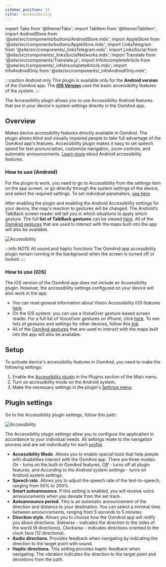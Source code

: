 ```yaml
---
sidebar_position: 12
title:  Accessibility
---
```


import Tabs from '@theme/Tabs';
import TabItem from '@theme/TabItem';
import AndroidStore from '@site/src/components/buttons/AndroidStore.mdx';
import AppleStore from '@site/src/components/buttons/AppleStore.mdx';
import LinksTelegram from '@site/src/components/_linksTelegram.mdx';
import LinksSocial from '@site/src/components/_linksSocialNetworks.mdx';
import Translate from '@site/src/components/Translate.js';
import InfoIncompleteArticle from '@site/src/components/_infoIncompleteArticle.mdx';
import InfoAndroidOnly from '@site/src/components/_infoAndroidOnly.mdx';


:::caution Android only
This plugin is available only for the **Android version** of the OsmAnd app. The **[iOS Version](#how-to-use-ios)** uses the basic accessibility features of the system.
:::


The Accessibility plugin allows you to use Accessibility Android features that are in your device's system settings directly in the OsmAnd app.  


## Overview  

Makes device accessibility features directly available in OsmAnd. The plugin allows blind and visually impaired people to take full advantage of the OsmAnd app's features. Accessibility plugin makes it easy to set speech speed for text pronunciation, customize navigation, zoom controls, and automatic announcements. [Learn more](https://www.android.com/accessibility/) about Android accessibility features.


### How to use (Android)

For the plugin to work, you need to go to Accessibility from the settings item on the app screen, or go directly through the system settings of the device, and select the required settings. To set individual parameters, [see here](#plugin-settings).  

After enabling the plugin and enabling the Android Accessibility settings for your device, the map's reaction to gestures will be changed. The Android’s TalkBack screen reader will tell you in which situations to apply which gesture. The full **list of TalkBack gestures** can be viewed [here](https://support.google.com/accessibility/android/answer/6151827?hl=en&ref_topic=10601570#zippy=%2Cother%2Cbasic-navigation). All of the [OsmAnd gestures](../map/interact-with-map#gestures) that are used to interact with the maps built into the app will also be available.  
 
![Accessibility](@site/static/img/plugins/Accessibility/access_turned_off.png)  

:::info NOTE
All sound and haptic functions The OsmAnd app accessibility plugin remain running in the background when the screen is turned off or locked.
:::

### How to use (iOS)

The iOS version of the OsmAnd app does not include an Accessibility plugin. However, the accessibility settings configured on your device will also work in the app.  
- You can read general information about Vision Accessibility iOS features [here](https://www.apple.com/accessibility/vision/).
- On the iOS system, you can use a VoiceOver gesture-based screen reader. For a full list of VoiceOver gestures on iPhone, click [here](https://support.apple.com/en-gb/guide/iphone/iph3e2e2281/ios). To see lists of gestures and settings for other devices, follow this [link](https://support.apple.com/accessibility).
- All of the [OsmAnd gestures](../map/interact-with-map#gestures) that are used to interact with the maps built into the app will also be available.  



## Setup 

To activate device's accessibility features in OsmAnd, you need to make the following settings:  

1. Enable the [Accessibility plugin](../plugins/index.md#enable--disable) in the Plugins section of the Main menu.  
2. Turn on accessibility mode on the Android system.   
3. Make the necessary settings in the plugin's [Settings menu](#plugin-settings).

## Plugin settings

Go to the Accessibility plugin settings, follow this path:  
*<Translate android="true" ids="shared_string_menu,plugins_menu_group,shared_string_accessibility,shared_string_settings"/>*   

![Accessibility](@site/static/img/plugins/Accessibility/access_.png)  

The Accessibility plugin settings allow you to configure the application in accordance to your individual needs. All settings relate to the navigation process and are set individually for each [profile](../personal/profiles.md). 
- **Accessibility Mode**. Allows you to enable special tools that help people with disabilities interact with the OsmAnd app. There are three modes: *On* - turns on the built-in OsmAnd features, *Off* - turns off all plugin features, and *According to the Android system settings*  - turns on Android system settings.  
- **Speech rate**. Allows you to adjust the speech rate of the text-to-speech, ranging from 50%  to 200%.  
- **Smart autoannounce**. If this setting is enabled, you will receive voice announcements when you deviate from the set track.  
- **Autoannounce period**. This is an automatic announcement of the direction and distance to your destination. You can select a minimal time between announcements, ranging from 5 seconds to 5 minutes.  
- **Direction style**. Allows you to choose how the OsmAnd app will notify you about directions. *Sidewise* - indicates the direction to the sides of the world (8 directions), *Clockwise* - indicates directions oriented to the clock face (12 directions).  
- **Audio directions**. Provides feedback when navigating by indicating the direction to the target point with sound.
- **Haptic directions**. This setting provides haptic feedback when navigating. The vibration indicates the direction to the target point and deviations from the path.  

